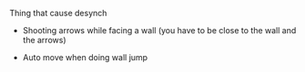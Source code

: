 Thing that cause desynch

- Shooting arrows while facing a wall (you have to be close to the wall and the arrows)

- Auto move when doing wall jump

